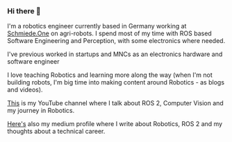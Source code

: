 ### Hi there 👋

I'm a robotics engineer currently based in Germany working at [Schmiede.One](https://schmiede.one/) on agri-robots. I spend most of my time with ROS based Software Engineering and Perception, with some electronics where needed.

I've previous worked in startups and MNCs as an electronics hardware and software engineer

I love teaching Robotics and learning more along the way (when I'm not building robots, I'm big time into making content around Robotics - as blogs and videos). 

[This](https://www.youtube.com/channel/UCPN4BAonS7QhKI-tODaA9cA) is my YouTube channel where I talk about ROS 2, Computer Vision and my journey in Robotics. 

[Here's](https://medium.com/@thehummingbird) also my medium profile where I write about Robotics, ROS 2 and my thoughts about a technical career.
